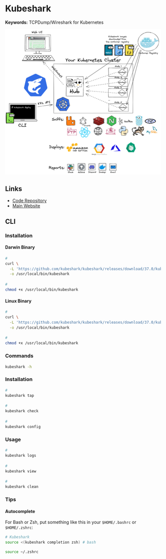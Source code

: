 # Kubeshark

**Keywords:** TCPDump/Wireshark for Kubernetes

![Diagram](/assets/images/kubeshark/diagram.png)

## Links

- [Code Repository](https://github.com/kubeshark/kubeshark)
- [Main Website](https://kubeshark.co/)

## CLI

### Installation

#### Darwin Binary

```sh
#
curl \
  -L 'https://github.com/kubeshark/kubeshark/releases/download/37.0/kubeshark_darwin_amd64' \
  -o /usr/local/bin/kubeshark

#
chmod +x /usr/local/bin/kubeshark
```

#### Linux Binary

```sh
#
curl \
  -L 'https://github.com/kubeshark/kubeshark/releases/download/37.0/kubeshark_linux_amd64' \
  -o /usr/local/bin/kubeshark

#
chmod +x /usr/local/bin/kubeshark
```

### Commands

```sh
kubeshark -h
```

### Installation

```sh
#
kubeshark tap

#
kubeshark check

#
kubeshark config
```

### Usage

```sh
#
kubeshark logs

#
kubeshark view

#
kubeshark clean
```

### Tips

#### Autocomplete

For Bash or Zsh, put something like this in your `$HOME/.bashrc` or `$HOME/.zshrc`:

```sh
# Kubeshark
source <(kubeshark completion zsh) # bash
```

```sh
source ~/.zshrc
```
